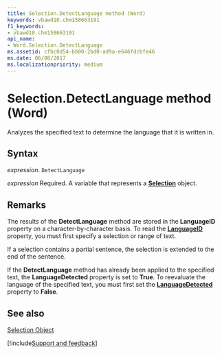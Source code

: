 ```yaml
---
title: Selection.DetectLanguage method (Word)
keywords: vbawd10.chm158663191
f1_keywords:
- vbawd10.chm158663191
api_name:
- Word.Selection.DetectLanguage
ms.assetid: cfbc0d54-bb00-2bd0-ad9a-e646fdcbfe46
ms.date: 06/08/2017
ms.localizationpriority: medium
---
```



# Selection.DetectLanguage method (Word)

Analyzes the specified text to determine the language that it is written in.


## Syntax

_expression_. `DetectLanguage`

_expression_ Required. A variable that represents a **[Selection](Word.Selection.md)** object.


## Remarks

The results of the **DetectLanguage** method are stored in the **LanguageID** property on a character-by-character basis. To read the **[LanguageID](Word.Language.ID.md)** property, you must first specify a selection or range of text.

If a selection contains a partial sentence, the selection is extended to the end of the sentence.

If the **DetectLanguage** method has already been applied to the specified text, the **LanguageDetected** property is set to **True**. To reevaluate the language of the specified text, you must first set the **[LanguageDetected](Word.Document.LanguageDetected.md)** property to **False**.


## See also


[Selection Object](Word.Selection.md)

[!include[Support and feedback](~/includes/feedback-boilerplate.md)]